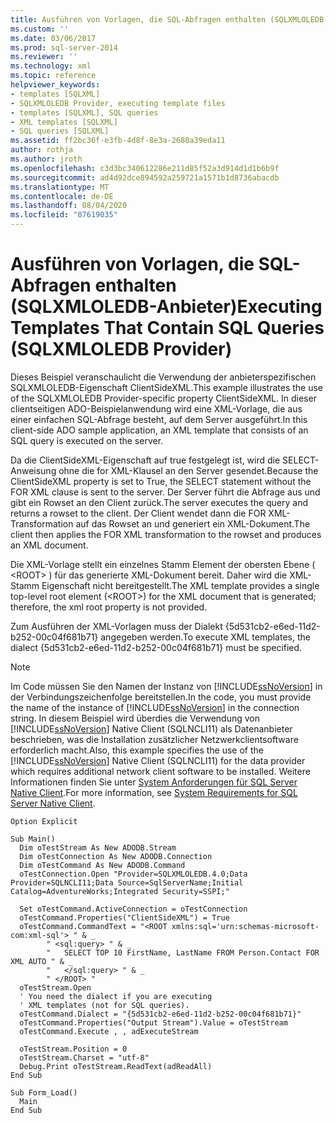 ```yaml
---
title: Ausführen von Vorlagen, die SQL-Abfragen enthalten (SQLXMLOLEDB-Anbieter) | Microsoft-Dokumentation
ms.custom: ''
ms.date: 03/06/2017
ms.prod: sql-server-2014
ms.reviewer: ''
ms.technology: xml
ms.topic: reference
helpviewer_keywords:
- templates [SQLXML]
- SQLXMLOLEDB Provider, executing template files
- templates [SQLXML], SQL queries
- XML templates [SQLXML]
- SQL queries [SQLXML]
ms.assetid: ff2bc36f-e3fb-4d8f-8e3a-2680a39eda11
author: rothja
ms.author: jroth
ms.openlocfilehash: c3d3bc340612286e211d85f52a3d914d1d1b6b9f
ms.sourcegitcommit: ad4d92dce894592a259721a1571b1d8736abacdb
ms.translationtype: MT
ms.contentlocale: de-DE
ms.lasthandoff: 08/04/2020
ms.locfileid: "87619035"
---
```

# <a name="executing-templates-that-contain-sql-queries-sqlxmloledb-provider"></a><span data-ttu-id="43c98-102">Ausführen von Vorlagen, die SQL-Abfragen enthalten (SQLXMLOLEDB-Anbieter)</span><span class="sxs-lookup"><span data-stu-id="43c98-102">Executing Templates That Contain SQL Queries (SQLXMLOLEDB Provider)</span></span>
  <span data-ttu-id="43c98-103">Dieses Beispiel veranschaulicht die Verwendung der anbieterspezifischen SQLXMLOLEDB-Eigenschaft ClientSideXML.</span><span class="sxs-lookup"><span data-stu-id="43c98-103">This example illustrates the use of the SQLXMLOLEDB Provider-specific property ClientSideXML.</span></span> <span data-ttu-id="43c98-104">In dieser clientseitigen ADO-Beispielanwendung wird eine XML-Vorlage, die aus einer einfachen SQL-Abfrage besteht, auf dem Server ausgeführt.</span><span class="sxs-lookup"><span data-stu-id="43c98-104">In this client-side ADO sample application, an XML template that consists of an SQL query is executed on the server.</span></span>  
  
 <span data-ttu-id="43c98-105">Da die ClientSideXML-Eigenschaft auf true festgelegt ist, wird die SELECT-Anweisung ohne die for XML-Klausel an den Server gesendet.</span><span class="sxs-lookup"><span data-stu-id="43c98-105">Because the ClientSideXML property is set to True, the SELECT statement without the FOR XML clause is sent to the server.</span></span> <span data-ttu-id="43c98-106">Der Server führt die Abfrage aus und gibt ein Rowset an den Client zurück.</span><span class="sxs-lookup"><span data-stu-id="43c98-106">The server executes the query and returns a rowset to the client.</span></span> <span data-ttu-id="43c98-107">Der Client wendet dann die FOR XML-Transformation auf das Rowset an und generiert ein XML-Dokument.</span><span class="sxs-lookup"><span data-stu-id="43c98-107">The client then applies the FOR XML transformation to the rowset and produces an XML document.</span></span>  
  
 <span data-ttu-id="43c98-108">Die XML-Vorlage stellt ein einzelnes Stamm Element der obersten Ebene ( \<ROOT> ) für das generierte XML-Dokument bereit. Daher wird die XML-Stamm Eigenschaft nicht bereitgestellt.</span><span class="sxs-lookup"><span data-stu-id="43c98-108">The XML template provides a single top-level root element (\<ROOT>) for the XML document that is generated; therefore, the xml root property is not provided.</span></span>  
  
 <span data-ttu-id="43c98-109">Zum Ausführen der XML-Vorlagen muss der Dialekt {5d531cb2-e6ed-11d2-b252-00c04f681b71} angegeben werden.</span><span class="sxs-lookup"><span data-stu-id="43c98-109">To execute XML templates, the dialect {5d531cb2-e6ed-11d2-b252-00c04f681b71} must be specified.</span></span>  
  
> [!NOTE]  
>  <span data-ttu-id="43c98-110">Im Code müssen Sie den Namen der Instanz von [!INCLUDE[ssNoVersion](../../../includes/ssnoversion-md.md)] in der Verbindungszeichenfolge bereitstellen.</span><span class="sxs-lookup"><span data-stu-id="43c98-110">In the code, you must provide the name of the instance of [!INCLUDE[ssNoVersion](../../../includes/ssnoversion-md.md)] in the connection string.</span></span> <span data-ttu-id="43c98-111">In diesem Beispiel wird überdies die Verwendung von [!INCLUDE[ssNoVersion](../../../includes/ssnoversion-md.md)] Native Client (SQLNCLI11) als Datenanbieter beschrieben, was die Installation zusätzlicher Netzwerkclientsoftware erforderlich macht.</span><span class="sxs-lookup"><span data-stu-id="43c98-111">Also, this example specifies the use of the [!INCLUDE[ssNoVersion](../../../includes/ssnoversion-md.md)] Native Client (SQLNCLI11) for the data provider which requires additional network client software to be installed.</span></span> <span data-ttu-id="43c98-112">Weitere Informationen finden Sie unter [System Anforderungen für SQL Server Native Client](../../native-client/system-requirements-for-sql-server-native-client.md).</span><span class="sxs-lookup"><span data-stu-id="43c98-112">For more information, see [System Requirements for SQL Server Native Client](../../native-client/system-requirements-for-sql-server-native-client.md).</span></span>  
  
```  
Option Explicit  
  
Sub Main()  
  Dim oTestStream As New ADODB.Stream  
  Dim oTestConnection As New ADODB.Connection  
  Dim oTestCommand As New ADODB.Command  
  oTestConnection.Open "Provider=SQLXMLOLEDB.4.0;Data Provider=SQLNCLI11;Data Source=SqlServerName;Initial Catalog=AdventureWorks;Integrated Security=SSPI;"  
  
  Set oTestCommand.ActiveConnection = oTestConnection  
  oTestCommand.Properties("ClientSideXML") = True  
  oTestCommand.CommandText = "<ROOT xmlns:sql='urn:schemas-microsoft-com:xml-sql'> " & _  
        " <sql:query> " & _  
        "   SELECT TOP 10 FirstName, LastName FROM Person.Contact FOR XML AUTO " & _  
        "   </sql:query> " & _  
        " </ROOT> "  
  oTestStream.Open  
  ' You need the dialect if you are executing   
  ' XML templates (not for SQL queries).  
  oTestCommand.Dialect = "{5d531cb2-e6ed-11d2-b252-00c04f681b71}"  
  oTestCommand.Properties("Output Stream").Value = oTestStream  
  oTestCommand.Execute , , adExecuteStream  
  
  oTestStream.Position = 0  
  oTestStream.Charset = "utf-8"  
  Debug.Print oTestStream.ReadText(adReadAll)  
End Sub  
  
Sub Form_Load()  
  Main  
End Sub  
```  
  
  
